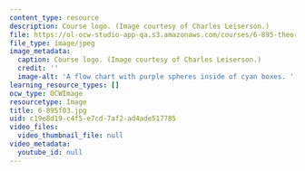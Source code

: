 ```yaml
---
content_type: resource
description: Course logo. (Image courtesy of Charles Leiserson.)
file: https://ol-ocw-studio-app-qa.s3.amazonaws.com/courses/6-895-theory-of-parallel-systems-sma-5509-fall-2003/c19e8d19c4f5e7cd7af2ad4ade517785_6-895f03.jpg
file_type: image/jpeg
image_metadata:
  caption: Course logo. (Image courtesy of Charles Leiserson.)
  credit: ''
  image-alt: 'A flow chart with purple spheres inside of cyan boxes. '
learning_resource_types: []
ocw_type: OCWImage
resourcetype: Image
title: 6-895f03.jpg
uid: c19e8d19-c4f5-e7cd-7af2-ad4ade517785
video_files:
  video_thumbnail_file: null
video_metadata:
  youtube_id: null
---
```

